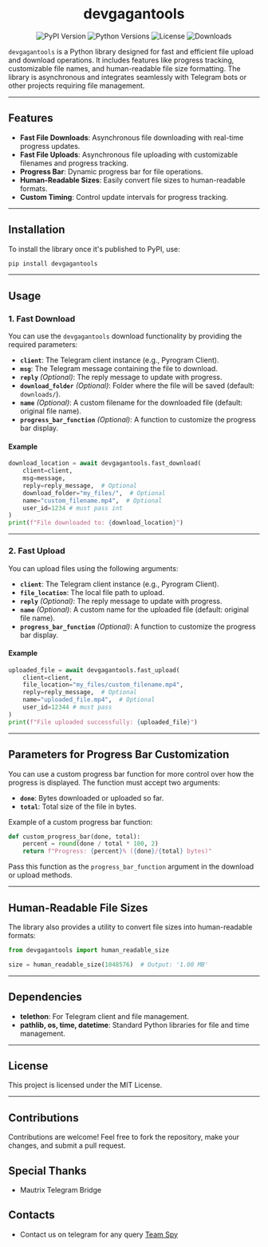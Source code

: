 <div align="center">
  <h1>devgagantools</h1>
  
  <p>
    <img src="https://img.shields.io/pypi/v/devgagantools?color=blue&style=flat-square" alt="PyPI Version">
    <img src="https://img.shields.io/pypi/pyversions/devgagantools?style=flat-square" alt="Python Versions">
    <img src="https://img.shields.io/github/license/devgaganin/devgagantools?style=flat-square" alt="License">
    <img src="https://img.shields.io/pypi/dm/devgagantools?style=flat-square&color=brightgreen" alt="Downloads">
  </p>

</div>

`devgagantools` is a Python library designed for fast and efficient file upload and download operations. It includes features like progress tracking, customizable file names, and human-readable file size formatting. The library is asynchronous and integrates seamlessly with Telegram bots or other projects requiring file management.

---

## Features

- **Fast File Downloads**: Asynchronous file downloading with real-time progress updates.
- **Fast File Uploads**: Asynchronous file uploading with customizable filenames and progress tracking.
- **Progress Bar**: Dynamic progress bar for file operations.
- **Human-Readable Sizes**: Easily convert file sizes to human-readable formats.
- **Custom Timing**: Control update intervals for progress tracking.

---

## Installation

To install the library once it's published to PyPI, use:

```bash
pip install devgagantools
```

---

## Usage

### 1. Fast Download

You can use the `devgagantools` download functionality by providing the required parameters:

- **`client`**: The Telegram client instance (e.g., Pyrogram Client).  
- **`msg`**: The Telegram message containing the file to download.  
- **`reply`** *(Optional)*: The reply message to update with progress.  
- **`download_folder`** *(Optional)*: Folder where the file will be saved (default: `downloads/`).  
- **`name`** *(Optional)*: A custom filename for the downloaded file (default: original file name).  
- **`progress_bar_function`** *(Optional)*: A function to customize the progress bar display.

#### Example

```python
download_location = await devgagantools.fast_download(
    client=client,
    msg=message,
    reply=reply_message,  # Optional
    download_folder="my_files/",  # Optional
    name="custom_filename.mp4",  # Optional
    user_id=1234 # must pass int
)
print(f"File downloaded to: {download_location}")
```

---

### 2. Fast Upload

You can upload files using the following arguments:

- **`client`**: The Telegram client instance (e.g., Pyrogram Client).  
- **`file_location`**: The local file path to upload.  
- **`reply`** *(Optional)*: The reply message to update with progress.  
- **`name`** *(Optional)*: A custom name for the uploaded file (default: original file name).  
- **`progress_bar_function`** *(Optional)*: A function to customize the progress bar display.

#### Example

```python
uploaded_file = await devgagantools.fast_upload(
    client=client,
    file_location="my_files/custom_filename.mp4",
    reply=reply_message,  # Optional
    name="uploaded_file.mp4",  # Optional
    user_id=12344 # must pass
)
print(f"File uploaded successfully: {uploaded_file}")
```

---

## Parameters for Progress Bar Customization

You can use a custom progress bar function for more control over how the progress is displayed. The function must accept two arguments:

- **`done`**: Bytes downloaded or uploaded so far.  
- **`total`**: Total size of the file in bytes.  

Example of a custom progress bar function:

```python
def custom_progress_bar(done, total):
    percent = round(done / total * 100, 2)
    return f"Progress: {percent}% ({done}/{total} bytes)"
```

Pass this function as the `progress_bar_function` argument in the download or upload methods.

---

## Human-Readable File Sizes

The library also provides a utility to convert file sizes into human-readable formats:

```python
from devgagantools import human_readable_size

size = human_readable_size(1048576)  # Output: '1.00 MB'
```

---

## Dependencies

- **telethon**: For Telegram client and file management.  
- **pathlib, os, time, datetime**: Standard Python libraries for file and time management.

---

## License

This project is licensed under the MIT License.

---

## Contributions

Contributions are welcome! Feel free to fork the repository, make your changes, and submit a pull request.

## Special Thanks
- Mautrix Telegram Bridge


## Contacts
- Contact us on telegram for any query [Team Spy](https://team_spy_pro)

